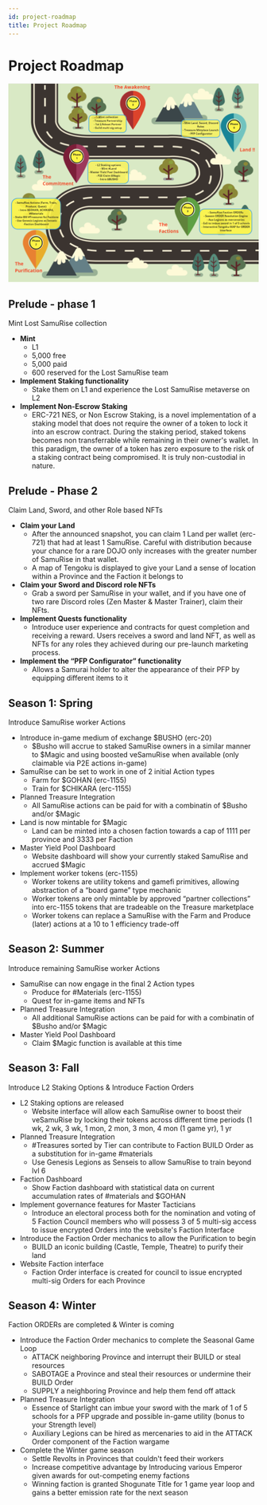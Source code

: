 ```yaml
---
id: project-roadmap
title: Project Roadmap
---
```


# Project Roadmap

![Roadmap](/assets/images/roadmap.png)

## Prelude - phase 1

Mint Lost SamuRise collection

* **Mint**
  * L1
  * 5,000 free
  * 5,000 paid
  * 600 reserved for the Lost SamuRise team
* **Implement Staking functionality**  
  * Stake them on L1 and experience the Lost SamuRise metaverse on L2
* **Implement Non-Escrow Staking**
  * ERC-721 NES, or Non Escrow Staking, is a novel implementation of a staking model that does not require the owner of a token to lock it into an escrow contract.
  During the staking period, staked tokens becomes non transferrable while remaining in their owner's wallet.
  In this paradigm, the owner of a token has zero exposure to the risk of a staking contract being compromised. It is truly non-custodial in nature.

## Prelude - Phase 2

Claim Land, Sword, and other Role based NFTs

* **Claim your Land**
  * After the announced snapshot, you can claim 1 Land per wallet (erc-721) that had at least 1 SamuRise. Careful with distribution because your chance for a rare DOJO only increases with the greater number of SamuRise in that wallet.
  * A map of Tengoku is displayed to give your Land a sense of location within a Province and the Faction it belongs to
* **Claim your Sword and Discord role NFTs**
  * Grab a sword per SamuRise in your wallet, and if you have one of two rare Discord roles (Zen Master & Master Trainer), claim their NFts.
* **Implement Quests functionality**  
  * Introduce user experience and contracts for quest completion and receiving a reward. Users receives a sword and land NFT, as well as NFTs for any roles they achieved during our pre-launch marketing process.
* **Implement the “PFP Configurator” functionality**  
  * Allows a Samurai holder to alter the appearance of their PFP by equipping different items to it
  
## Season 1: Spring

Introduce SamuRise worker Actions

* Introduce in-game medium of exchange $BUSHO (erc-20)
  * $Busho will accrue to staked SamuRise owners in a similar manner to $Magic and using boosted veSamuRise when available (only claimable via P2E actions in-game)
* SamuRise can be set to work in one of 2 initial Action types
  * Farm for $GOHAN (erc-1155)
  * Train for $CHIKARA (erc-1155)
* Planned Treasure Integration
  * All SamuRise actions can be paid for with a combinatin of $Busho and/or $Magic
* Land is now mintable for $Magic
  * Land can be minted into a chosen faction towards a cap of 1111 per province and 3333 per Faction
* Master Yield Pool Dashboard
  * Website dashboard will show your currently staked SamuRise and accrued $Magic
* Implement worker tokens (erc-1155)
  * Worker tokens are utility tokens and gamefi primitives, allowing abstraction of a “board game” type mechanic
  * Worker tokens are only mintable by approved “partner collections” into erc-1155 tokens that are tradeable on the Treasure marketplace
  * Worker tokens can replace a SamuRise with the Farm and Produce (later) actions at a 10 to 1 efficiency trade-off

## Season 2: Summer

Introduce remaining SamuRise worker Actions

* SamuRise can now engage in the final 2 Action types
  * Produce for #Materials (erc-1155)
  * Quest for in-game items and NFTs
* Planned Treasure Integration
  * All additional SamuRise actions can be paid for with a combinatin of $Busho and/or $Magic
* Master Yield Pool Dashboard
  * Claim $Magic function is available at this time

## Season 3: Fall

Introduce L2 Staking Options & Introduce Faction Orders

* L2 Staking options are released
  * Website interface will allow each SamuRise owner to boost their veSamuRise by locking their tokens across different time periods (1 wk, 2 wk, 3 wk, 1 mon, 2 mon, 3 mon, 4 mon (1 game yr), 1 yr
* Planned Treasure Integration
  * #Treasures sorted by Tier can contribute to Faction BUILD Order as a substitution for in-game #materials
  * Use Genesis Legions as Senseis to allow SamuRise to train beyond lvl 6
* Faction Dashboard
  * Show Faction dashboard with statistical data on current accumulation rates of #materials and $GOHAN
* Implement governance features for Master Tacticians 
  * Introduce an electoral process both for the nomination and voting of 5 Faction Council members who will possess 3 of 5 multi-sig access to issue encrypted Orders into the website's Faction Interface
* Introduce the Faction Order mechanics to allow the Purification to begin
  * BUILD an iconic building (Castle, Temple, Theatre) to purify their land
* Website Faction interface
  * Faction Order interface is created for council to issue encrypted multi-sig Orders for each Province 

## Season 4: Winter

Faction ORDERs are completed & Winter is coming

* Introduce the Faction Order mechanics to complete the Seasonal Game Loop
  * ATTACK neighboring Province and interrupt their BUILD or steal resources
  * SABOTAGE a Province and steal their resources or undermine their BUILD Order
  * SUPPLY a neighboring Province and help them fend off attack
* Planned Treasure Integration
  * Essence of Starlight can imbue your sword with the mark of 1 of 5 schools for a PFP upgrade and possible in-game utility (bonus to your Strength level)
  * Auxiliary Legions can be hired as mercenaries to aid in the ATTACK Order component of the Faction wargame
* Complete the Winter game season
  * Settle Revolts in Provinces that couldn't feed their workers
  * Increase competitive advantage by Introducing various Emperor given awards for out-competing enemy factions
  * Winning faction is granted Shogunate Title for 1 game year loop and gains a better emission rate for the next season
